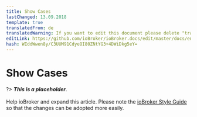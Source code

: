 ```yaml
---
title: Show Cases
lastChanged: 13.09.2018
template: true
translatedFrom: de
translatedWarning: If you want to edit this document please delete "translatedFrom" field, elsewise this document will be translated automatically again
editLink: https://github.com/ioBroker/ioBroker.docs/edit/master/docs/en/showcases/README.md
hash: WIddWwen8y/C3UUM91CdyeOI80ZNtYG3+4DWiDkg5eY=
---
```

# Show Cases
?> ***This is a placeholder***.<br><br> Help ioBroker and expand this article. Please note the [ioBroker Style Guide](community/styleguidedoc) so that the changes can be adopted more easily.